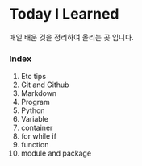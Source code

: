 # Today I Learned

매일 배운 것을 정리하여 올리는 곳 입니다.

### Index
01. Etc tips
02.  Git and Github
03.  Markdown
04.  Program
05.  Python
06.  Variable
07.  container
08.  for while if
09.  function
10.  module and package